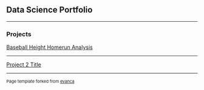 ## Data Science Portfolio

---

### Projects

[Baseball Height Homerun Analysis]([/sample_page](https://docs.google.com/presentation/d/1XGhW7SjzQQ5Aa7sspCoQ7zDgOYeQ7O2YBFF9NICYoXY/edit?usp=sharing))


---
[Project 2 Title](/pdf/sample_presentation.pdf)



---
<p style="font-size:11px">Page template forked from <a href="https://github.com/evanca/quick-portfolio">evanca</a></p>
<!-- Remove above link if you don't want to attibute -->
